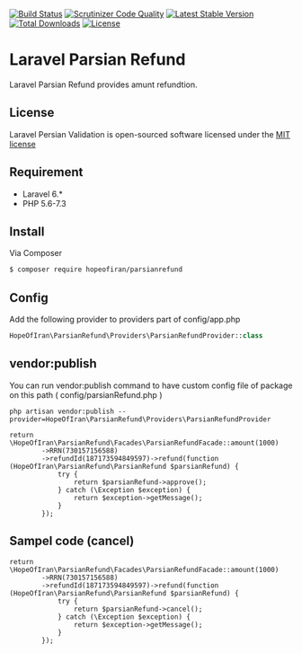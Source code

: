 [![Build Status](https://travis-ci.org/opencafe/validation.svg?branch=master)](https://travis-ci.org/opencafe/validation)
[![Scrutinizer Code Quality](https://scrutinizer-ci.com/g/hopeofiran/parsianrefund/badges/quality-score.png?b=1.0)](https://scrutinizer-ci.com/g/hopeofiran/parsianrefund/?branch=1.0)
[![Latest Stable Version](https://poser.pugx.org/hopeofiran/parsianrefund/v/stable)](https://packagist.org/packages/hopeofiran/parsianrefund)
[![Total Downloads](https://poser.pugx.org/hopeofiran/parsianrefund/downloads)](https://packagist.org/packages/hopeofiran/parsianrefund)
[![License](https://poser.pugx.org/hopeofiran/parsianrefund/license)](https://github.com/hopeofiran/parsianrefund/blob/master/LICENSE.md)

# Laravel Parsian Refund 
Laravel Parsian Refund provides amunt refundtion.

## License
Laravel Persian Validation is open-sourced software licensed under the [MIT license](http://opensource.org/licenses/MIT)

## Requirement
* Laravel 6.*
* PHP 5.6-7.3 
## Install

Via Composer

``` bash
$ composer require hopeofiran/parsianrefund
```

## Config

Add the following provider to providers part of config/app.php
``` php
HopeOfIran\ParsianRefund\Providers\ParsianRefundProvider::class
```

## vendor:publish
You can run vendor:publish command to have custom config file of package on this path ( config/parsianRefund.php )
```
php artisan vendor:publish --provider=HopeOfIran\ParsianRefund\Providers\ParsianRefundProvider
```

```
return \HopeOfIran\ParsianRefund\Facades\ParsianRefundFacade::amount(1000)
        ->RRN(730157156588)
        ->refundId(187173594849597)->refund(function (HopeOfIran\ParsianRefund\ParsianRefund $parsianRefund) {
            try {
                return $parsianRefund->approve();
            } catch (\Exception $exception) {
                return $exception->getMessage();
            }
        });
```

## Sampel code (cancel)
```
return \HopeOfIran\ParsianRefund\Facades\ParsianRefundFacade::amount(1000)
        ->RRN(730157156588)
        ->refundId(187173594849597)->refund(function (HopeOfIran\ParsianRefund\ParsianRefund $parsianRefund) {
            try {
                return $parsianRefund->cancel();
            } catch (\Exception $exception) {
                return $exception->getMessage();
            }
        });
```